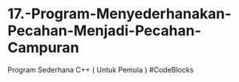 # 17.-Program-Menyederhanakan-Pecahan-Menjadi-Pecahan-Campuran
Program Sederhana C++ ( Untuk Pemula ) #CodeBlocks
